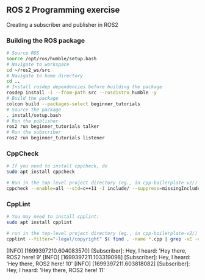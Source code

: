 ## ROS 2 Programming exercise
Creating a subscriber and publisher in ROS2



### Building the ROS package
```bash
# Source ROS
source /opt/ros/humble/setup.bash
# Navigate to workspace
cd ~/ros2_ws/src
# Navigate to home directory
cd ..
# Install rosdep dependencies before building the package
rosdep install -i --from-path src --rosdistro humble -y
# Build the package 
colcon build --packages-select beginner_tutorials
# Source the package
. install/setup.bash
# Run the publisher
ros2 run beginner_tutorials talker
# Run the subscriber
ros2 run beginner_tutorials listener 
```

### CppCheck
```bash
# If you need to install cppcheck, do
sudo apt install cppcheck

# Run in the top-level project directory (eg., in cpp-boilerplate-v2/)
cppcheck --enable=all --std=c++11 -I include/ --suppress=missingInclude $( find . -name *.cpp | grep -vE -e "^./build/" )
```

### CppLint
```bash
# You may need to install cpplint:
sudo apt install cpplint

# run in the top-level project directory (eg., in cpp-boilerplate-v2/)
cpplint --filter="-legal/copyright" $( find . -name *.cpp | grep -vE -e "^./build/" )
```


[INFO] [1699397210.604083570] [Subscriber]: Hey, I heard: 'Hey there, ROS2 here! 9'
[INFO] [1699397211.103319098] [Subscriber]: Hey, I heard: 'Hey there, ROS2 here! 10'
[INFO] [1699397211.603818082] [Subscriber]: Hey, I heard: 'Hey there, ROS2 here! 11'

```
